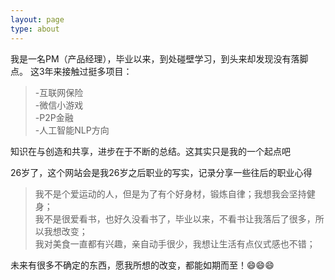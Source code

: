 ```yaml
---
layout: page
type: about
---
```


我是一名PM（产品经理），毕业以来，到处碰壁学习，到头来却发现没有落脚点。
这3年来接触过挺多项目：
>-互联网保险  
-微信小游戏   
-P2P金融  
-人工智能NLP方向  

知识在与创造和共享，进步在于不断的总结。这其实只是我的一个起点吧

26岁了，这个网站会是我26岁之后职业的写实，记录分享一些往后的职业心得

>我不是个爱运动的人，但是为了有个好身材，锻炼自律；我想我会坚持健身；  
我不是很爱看书，也好久没看书了，毕业以来，不看书让我落后了很多，所以我想改变；  
我对美食一直都有兴趣，亲自动手很少，我想让生活有点仪式感也不错；  

未来有很多不确定的东西，愿我所想的改变，都能如期而至！:smile::smile::smile:
